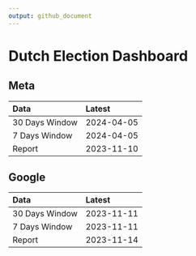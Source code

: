 ```yaml
---
output: github_document
---
```


# Dutch Election Dashboard



## Meta


|Data           |Latest     |
|:--------------|:----------|
|30 Days Window |2024-04-05 |
|7 Days Window  |2024-04-05 |
|Report         |2023-11-10 |

## Google


|Data           |Latest     |
|:--------------|:----------|
|30 Days Window |2023-11-11 |
|7 Days Window  |2023-11-11 |
|Report         |2023-11-14 |
